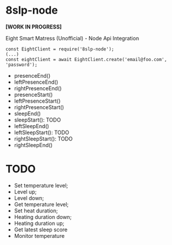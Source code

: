 
# 8slp-node

  **[WORK IN PROGRESS]**

Eight Smart Matress (Unofficial) - Node Api Integration

    const EightClient = require('8slp-node');
    (...)
    const eightClient = await EightClient.create('email@foo.com', 'password');

 - presenceEnd()
 - leftPresenceEnd()
 - rightPresenceEnd()
 - presenceStart()
 - leftPresenceStart()
 - rightPresenceStart()
 - sleepEnd()
 - sleepStart(): TODO
 - leftSleepEnd()
 - leftSleepStart(): TODO
 - rightSleepStart(): TODO
 - rightSleepEnd()

# TODO
- Set temperature level;
- Level up;
- Level down;
- Get temperature level;
- Set heat duration;
- Heating duration down;
- Heating duration up;
- Get latest sleep score
- Monitor temperature
